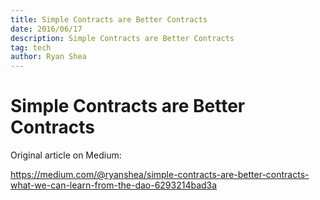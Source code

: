 ```yaml
---
title: Simple Contracts are Better Contracts
date: 2016/06/17
description: Simple Contracts are Better Contracts
tag: tech
author: Ryan Shea
---
```


# Simple Contracts are Better Contracts

Original article on Medium:

https://medium.com/@ryanshea/simple-contracts-are-better-contracts-what-we-can-learn-from-the-dao-6293214bad3a
